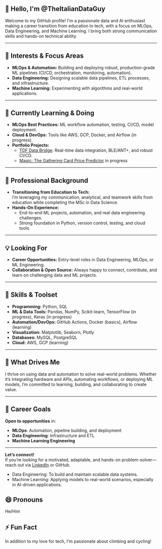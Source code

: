 ## 👋 Hello, I'm @TheItalianDataGuy

Welcome to my GitHub profile! I'm a passionate data and AI enthusiast making a career transition from education to tech, with a focus on MLOps, Data Engineering, and Machine Learning. I bring both strong communication skills and hands-on technical ability.

---

## 👀 Interests & Focus Areas

- **MLOps & Automation:** Building and deploying robust, production-grade ML pipelines (CI/CD, orchestration, monitoring, automation).
- **Data Engineering:** Designing scalable data pipelines, ETL processes, and infrastructure.
- **Machine Learning:** Experimenting with algorithms and real-world applications.

---

## 🌱 Currently Learning & Doing

- **MLOps Best Practices:** ML workflow automation, testing, CI/CD, model deployment.
- **Cloud & DevOps:** Tools like AWS, GCP, Docker, and Airflow (in progress).
- **Portfolio Projects:**  
  - [TDF Data Bridge](https://github.com/TheItalianDataGuy/tdf-data-bridge): Real-time data integration, BLE/ANT+, and robust CI/CD.
  - [Magic: The Gathering Card Price Predictor](https://github.com/TheItalianDataGuy/mtg-price-predictor) in progress

---

## 💼 Professional Background

- **Transitioning from Education to Tech:**  
  I’m leveraging my communication, analytical, and teamwork skills from education while completing the MSc in Data Science.
- **Hands-On Experience:**  
  - End-to-end ML projects, automation, and real data engineering challenges.
  - Strong foundation in Python, version control, testing, and cloud tools.

---

## 💡 Looking For

- **Career Opportunities:** Entry-level roles in Data Engineering, MLOps, or ML Engineering.
- **Collaboration & Open Source:** Always happy to connect, contribute, and learn on challenging data and ML projects.

---

## 💪 Skills & Toolset

- **Programming:** Python, SQL
- **ML & Data Tools:** Pandas, NumPy, Scikit-learn, TensorFlow (in progress), Keras (in progress)
- **Automation/DevOps:** GitHub Actions, Docker (basics), Airflow (learning)
- **Visualization:** Matplotlib, Seaborn, Plotly
- **Databases:** MySQL, PostgreSQL
- **Cloud:** AWS, GCP (learning)

---

## 🚀 What Drives Me

I thrive on using data and automation to solve real-world problems. Whether it’s integrating hardware and APIs, automating workflows, or deploying ML models, I’m committed to learning, building, and collaborating to create value.

---

## 🎯 Career Goals

**Open to opportunities** in:
- **MLOps**: Automation, pipeline building, and deployment
- **Data Engineering**: Infrastructure and ETL
- **Machine Learning Engineering**

---

**Let’s connect!**  
If you’re looking for a motivated, adaptable, and hands-on problem-solver—reach out via [LinkedIn](your-link) or GitHub.

  - Data Engineering: To build and maintain scalable data systems.
  - Machine Learning: Applying models to real-world scenarios, especially in AI-driven applications.

## 😄 Pronouns
He/Him

## ⚡ Fun Fact
In addition to my love for tech, I'm passionate about climbing and cycling!
